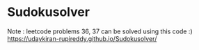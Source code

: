 # Sudokusolver
Note : leetcode problems 36, 37 can be solved using this code   :)
https://udaykiran-rupireddy.github.io/Sudokusolver/

